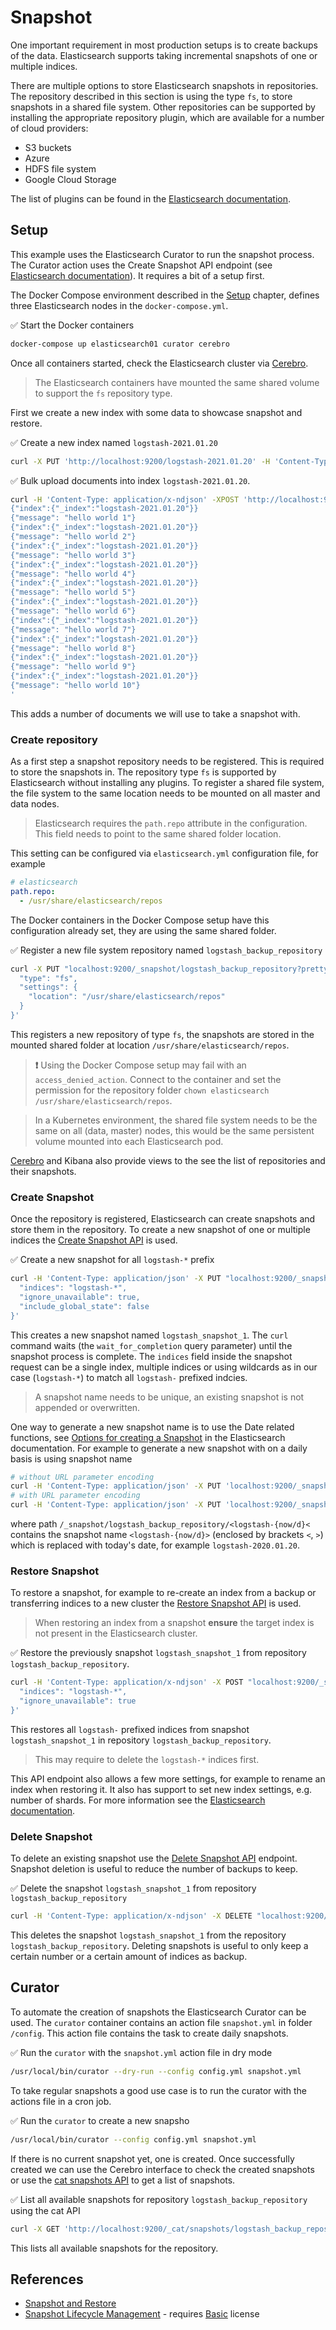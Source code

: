 # Snapshot

One important requirement in most production setups is to create backups of the data. Elasticsearch supports taking incremental snapshots of one or multiple indices. 

There are multiple options to store Elasticsearch snapshots in repositories. The repository described in this section is using the type `fs`, to store snapshots in a shared file system. Other repositories can be supported by installing the appropriate repository plugin, which are available for a number of cloud providers:

* S3 buckets
* Azure
* HDFS file system
* Google Cloud Storage

The list of plugins can be found in the [Elasticsearch documentation](https://www.elastic.co/guide/en/elasticsearch/plugins/7.10/repository.html).


## Setup

This example uses the Elasticsearch Curator to run the snapshot process. The Curator action uses the Create Snapshot API endpoint (see [Elasticsearch documentation](https://www.elastic.co/guide/en/elasticsearch/reference/current/snapshots-take-snapshot.html)). It requires a bit of a setup first.

The Docker Compose environment described in the [Setup](../introduction/setup.md#docker-compose-recommended) chapter, defines three Elasticsearch nodes in the `docker-compose.yml`.

✅ Start the Docker containers

```bash
docker-compose up elasticsearch01 curator cerebro
```

Once all containers started, check the Elasticsearch cluster via [Cerebro](http://localhost:9000/#/overview?host=http:%2F%2Felasticsearch01:9200).

> The Elasticsearch containers have mounted the same shared volume to support the `fs` repository type.

First we create a new index with some data to showcase snapshot and restore.

✅ Create a new index named `logstash-2021.01.20`

```bash
curl -X PUT 'http://localhost:9200/logstash-2021.01.20' -H 'Content-Type: application/json' -d '{}'
```

✅ Bulk upload documents into index `logstash-2021.01.20`.

```bash
curl -H 'Content-Type: application/x-ndjson' -XPOST 'http://localhost:9200/logstash-2021.01.20/_bulk' -d '
{"index":{"_index":"logstash-2021.01.20"}}
{"message": "hello world 1"}
{"index":{"_index":"logstash-2021.01.20"}}
{"message": "hello world 2"}
{"index":{"_index":"logstash-2021.01.20"}}
{"message": "hello world 3"}
{"index":{"_index":"logstash-2021.01.20"}}
{"message": "hello world 4"}
{"index":{"_index":"logstash-2021.01.20"}}
{"message": "hello world 5"}
{"index":{"_index":"logstash-2021.01.20"}}
{"message": "hello world 6"}
{"index":{"_index":"logstash-2021.01.20"}}
{"message": "hello world 7"}
{"index":{"_index":"logstash-2021.01.20"}}
{"message": "hello world 8"}
{"index":{"_index":"logstash-2021.01.20"}}
{"message": "hello world 9"}
{"index":{"_index":"logstash-2021.01.20"}}
{"message": "hello world 10"}
'
```

This adds a number of documents we will use to take a snapshot with.


### Create repository

As a first step a snapshot repository needs to be registered. This is required to store the snapshots in.
The repository type `fs` is supported by Elasticsearch without installing any plugins.
To register a shared file system, the file system to the same location needs to be mounted on all master and data nodes.

> Elasticsearch requires the `path.repo` attribute in the configuration. This field needs to point to the same shared folder location.

This setting can be configured via `elasticsearch.yml` configuration file, for example

```yaml
# elasticsearch
path.repo:
  - /usr/share/elasticsearch/repos
```

The Docker containers in the Docker Compose setup have this configuration already set, they are using the same shared folder.

✅ Register a new file system repository named `logstash_backup_repository`

```bash
curl -X PUT "localhost:9200/_snapshot/logstash_backup_repository?pretty" -H 'Content-Type: application/json' -d '{
  "type": "fs",
  "settings": {
    "location": "/usr/share/elasticsearch/repos"
  }
}'
```

This registers a new repository of type `fs`, the snapshots are stored in the mounted shared folder at location `/usr/share/elasticsearch/repos`.

> **❗️** Using the Docker Compose setup may fail with an `access_denied_action`. Connect to the container and set the permission for the repository folder `chown elasticsearch /usr/share/elasticsearch/repos`.

> In a Kubernetes environment, the shared file system needs to be the same on all (data, master) nodes, this would be the same persistent volume mounted into each Elasticsearch pod.

[Cerebro](http://localhost:9000/#/repository?host=http:%2F%2Felasticsearch01:9200) and Kibana also provide views to the see the list of repositories and their snapshots.


### Create Snapshot

Once the repository is registered, Elasticsearch can create snapshots and store them in the repository.
To create a new snapshot of one or multiple indices the [Create Snapshot API](https://www.elastic.co/guide/en/elasticsearch/reference/current/snapshots-take-snapshot.html) is used.

✅ Create a new snapshot for all `logstash-*` prefix 

```bash
curl -H 'Content-Type: application/json' -X PUT "localhost:9200/_snapshot/logstash_backup_repository/logstash_snapshot_1?wait_for_completion=true&pretty" -d '{
  "indices": "logstash-*",
  "ignore_unavailable": true,
  "include_global_state": false
}'
```

This creates a new snapshot named `logstash_snapshot_1`. The `curl` command waits (the `wait_for_completion` query parameter) until the snapshot process is complete. The `indices` field inside the snapshot request can be a single index, multiple indices or using wildcards as in our case (`logstash-*`) to match all `logstash-` prefixed indcies.

> A snapshot name needs to be unique, an existing snapshot is not appended or overwritten.

One way to generate a new snapshot name is to use the Date related functions, see [Options for creating a Snapshot](https://www.elastic.co/guide/en/elasticsearch/reference/current/snapshots-take-snapshot.html#create-snapshot-options) in the Elasticsearch documentation.
For example to generate a new snapshot with on a daily basis is using snapshot name 

```bash
# without URL parameter encoding
curl -H 'Content-Type: application/json' -X PUT 'localhost:9200/_snapshot/logstash_backup_repository/<logstash-{now/d}>?wait_for_completion=true&pretty'
# with URL parameter encoding
curl -H 'Content-Type: application/json' -X PUT 'localhost:9200/_snapshot/logstash_backup_repository/%3Clogstash-%7Bnow%2Fd%7D%3E?wait_for_completion=true&pretty'
```

where path `/_snapshot/logstash_backup_repository/<logstash-{now/d}<` contains the snapshot name `<logstash-{now/d}>` (enclosed by brackets `<`, `>`) which is replaced with today's date, for example `logstash-2020.01.20`.


### Restore Snapshot

To restore a snapshot, for example to re-create an index from a backup or transferring indices to a new cluster the [Restore Snapshot API](https://www.elastic.co/guide/en/elasticsearch/reference/current/snapshots-restore-snapshot.html) is used.

> When restoring an index from a snapshot **ensure** the target index is not present in the Elasticsearch cluster.

✅ Restore the previously snapshot `logstash_snapshot_1` from repository `logstash_backup_repository`.

```bash
curl -H 'Content-Type: application/x-ndjson' -X POST "localhost:9200/_snapshot/logstash_backup_repository/logstash_snapshot_1/_restore?pretty" -d '{
  "indices": "logstash-*",
  "ignore_unavailable": true
}'
```

This restores all `logstash-` prefixed indices from snapshot `logstash_snapshot_1` in repository `logstash_backup_repository`.

> This may require to delete the `logstash-*` indices first.

This API endpoint also allows a few more settings, for example to rename an index when restoring it. It also has support to set new index settings, e.g. number of shards. For more information see the [Elasticsearch documentation](https://www.elastic.co/guide/en/elasticsearch/reference/current/snapshots-restore-snapshot.html#change-index-settings-during-restore).


### Delete Snapshot

To delete an existing snapshot use the [Delete Snapshot API](https://www.elastic.co/guide/en/elasticsearch/reference/current/delete-snapshots.html) endpoint. Snapshot deletion is useful to reduce the number of backups to keep.

✅ Delete the snapshot `logstash_snapshot_1` from repository `logstash_backup_repository`

```bash
curl -H 'Content-Type: application/x-ndjson' -X DELETE "localhost:9200/_snapshot/logstash_backup_repository/logstash_snapshot_1?pretty" -d '{}'
```

This deletes the snapshot `logstash_snapshot_1` from the repository `logstash_backup_repository`. Deleting snapshots is useful to only keep a certain number or a certain amount of indices as backup.


## Curator

To automate the creation of snapshots the Elasticsearch Curator can be used. The `curator` container contains an action file `snapshot.yml` in folder `/config`. This action file contains the task to create daily snapshots.

✅ Run the `curator` with the `snapshot.yml` action file in dry mode

```bash
/usr/local/bin/curator --dry-run --config config.yml snapshot.yml
```

To take regular snapshots a good use case is to run the curator with the actions file in a cron job.

✅ Run the `curator` to create a new snapsho

```bash
/usr/local/bin/curator --config config.yml snapshot.yml
```

If there is no current snapshot yet, one is created. Once successfully created we can use the Cerebro interface to check the created snapshots or use the [cat snapshots API](https://www.elastic.co/guide/en/elasticsearch/reference/current/cat-snapshots.html) to get a list of snapshots.

✅ List all available snapshots for repository `logstash_backup_repository` using the cat API

```bash
curl -X GET 'http://localhost:9200/_cat/snapshots/logstash_backup_repository?v'
```

This lists all available snapshots for the repository.


## References

* [Snapshot and Restore](https://www.elastic.co/guide/en/elasticsearch/reference/current/snapshot-restore.html)
* [Snapshot Lifecycle Management](https://www.elastic.co/guide/en/elasticsearch/reference/current/snapshot-lifecycle-management.html) - requires [Basic](https://www.elastic.co/subscriptions) license

